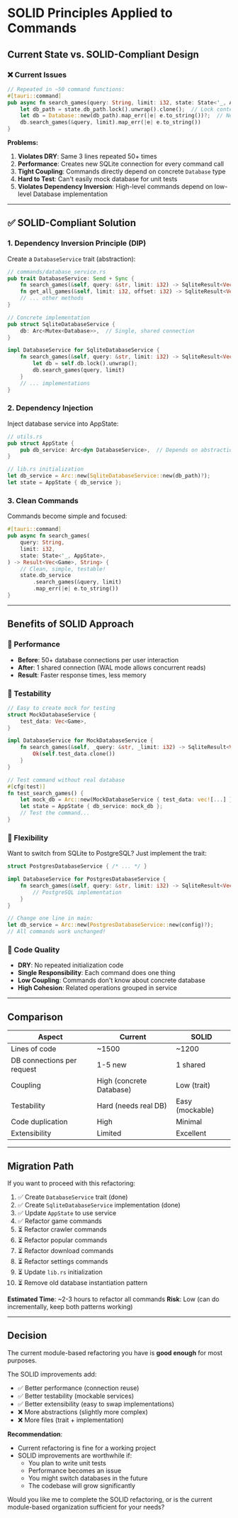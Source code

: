 # SOLID Principles Applied to Commands

## Current State vs. SOLID-Compliant Design

### ❌ Current Issues

```rust
// Repeated in ~50 command functions:
#[tauri::command]
pub async fn search_games(query: String, limit: i32, state: State<'_, AppState>) -> Result<Vec<Game>, String> {
    let db_path = state.db_path.lock().unwrap().clone();  // Lock contention
    let db = Database::new(db_path).map_err(|e| e.to_string())?;  // New connection every call!
    db.search_games(&query, limit).map_err(|e| e.to_string())
}
```

**Problems:**

1. **Violates DRY**: Same 3 lines repeated 50+ times
2. **Performance**: Creates new SQLite connection for every command call
3. **Tight Coupling**: Commands directly depend on concrete `Database` type
4. **Hard to Test**: Can't easily mock database for unit tests
5. **Violates Dependency Inversion**: High-level commands depend on low-level Database implementation

---

## ✅ SOLID-Compliant Solution

### 1. Dependency Inversion Principle (DIP)

Create a `DatabaseService` trait (abstraction):

```rust
// commands/database_service.rs
pub trait DatabaseService: Send + Sync {
    fn search_games(&self, query: &str, limit: i32) -> SqliteResult<Vec<Game>>;
    fn get_all_games(&self, limit: i32, offset: i32) -> SqliteResult<Vec<Game>>;
    // ... other methods
}

// Concrete implementation
pub struct SqliteDatabaseService {
    db: Arc<Mutex<Database>>,  // Single, shared connection
}

impl DatabaseService for SqliteDatabaseService {
    fn search_games(&self, query: &str, limit: i32) -> SqliteResult<Vec<Game>> {
        let db = self.db.lock().unwrap();
        db.search_games(query, limit)
    }
    // ... implementations
}
```

### 2. Dependency Injection

Inject database service into AppState:

```rust
// utils.rs
pub struct AppState {
    pub db_service: Arc<dyn DatabaseService>,  // Depends on abstraction!
}

// lib.rs initialization
let db_service = Arc::new(SqliteDatabaseService::new(db_path)?);
let state = AppState { db_service };
```

### 3. Clean Commands

Commands become simple and focused:

```rust
#[tauri::command]
pub async fn search_games(
    query: String,
    limit: i32,
    state: State<'_, AppState>,
) -> Result<Vec<Game>, String> {
    // Clean, simple, testable!
    state.db_service
        .search_games(&query, limit)
        .map_err(|e| e.to_string())
}
```

---

## Benefits of SOLID Approach

### 🚀 Performance

- **Before**: 50+ database connections per user interaction
- **After**: 1 shared connection (WAL mode allows concurrent reads)
- **Result**: Faster response times, less memory

### 🧪 Testability

```rust
// Easy to create mock for testing
struct MockDatabaseService {
    test_data: Vec<Game>,
}

impl DatabaseService for MockDatabaseService {
    fn search_games(&self, _query: &str, _limit: i32) -> SqliteResult<Vec<Game>> {
        Ok(self.test_data.clone())
    }
}

// Test command without real database
#[cfg(test)]
fn test_search_games() {
    let mock_db = Arc::new(MockDatabaseService { test_data: vec![...] });
    let state = AppState { db_service: mock_db };
    // Test the command...
}
```

### 🔄 Flexibility

Want to switch from SQLite to PostgreSQL? Just implement the trait:

```rust
struct PostgresDatabaseService { /* ... */ }

impl DatabaseService for PostgresDatabaseService {
    fn search_games(&self, query: &str, limit: i32) -> SqliteResult<Vec<Game>> {
        // PostgreSQL implementation
    }
}

// Change one line in main:
let db_service = Arc::new(PostgresDatabaseService::new(config)?);
// All commands work unchanged!
```

### 🧹 Code Quality

- **DRY**: No repeated initialization code
- **Single Responsibility**: Each command does one thing
- **Low Coupling**: Commands don't know about concrete database
- **High Cohesion**: Related operations grouped in service

---

## Comparison

| Aspect                     | Current                  | SOLID           |
| -------------------------- | ------------------------ | --------------- |
| Lines of code              | ~1500                    | ~1200           |
| DB connections per request | 1-5 new                  | 1 shared        |
| Coupling                   | High (concrete Database) | Low (trait)     |
| Testability                | Hard (needs real DB)     | Easy (mockable) |
| Code duplication           | High                     | Minimal         |
| Extensibility              | Limited                  | Excellent       |

---

## Migration Path

If you want to proceed with this refactoring:

1. ✅ Create `DatabaseService` trait (done)
2. ✅ Create `SqliteDatabaseService` implementation (done)
3. ✅ Update `AppState` to use service
4. ✅ Refactor game commands
5. ⏳ Refactor crawler commands
6. ⏳ Refactor popular commands
7. ⏳ Refactor download commands
8. ⏳ Refactor settings commands
9. ⏳ Update `lib.rs` initialization
10. ⏳ Remove old database instantiation pattern

**Estimated Time**: ~2-3 hours to refactor all commands
**Risk**: Low (can do incrementally, keep both patterns working)

---

## Decision

The current module-based refactoring you have is **good enough** for most purposes.

The SOLID improvements add:

- ✅ Better performance (connection reuse)
- ✅ Better testability (mockable services)
- ✅ Better extensibility (easy to swap implementations)
- ❌ More abstractions (slightly more complex)
- ❌ More files (trait + implementation)

**Recommendation**:

- Current refactoring is fine for a working project
- SOLID improvements are worthwhile if:
  - You plan to write unit tests
  - Performance becomes an issue
  - You might switch databases in the future
  - The codebase will grow significantly

Would you like me to complete the SOLID refactoring, or is the current module-based organization sufficient for your needs?
